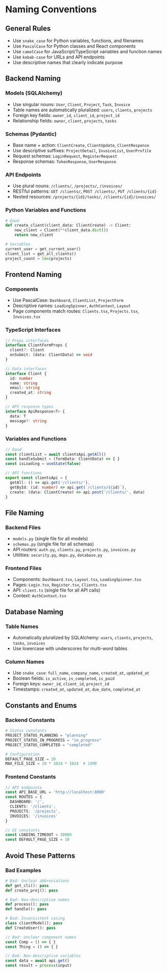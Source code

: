 # Naming Conventions

## General Rules
- Use `snake_case` for Python variables, functions, and filenames
- Use `PascalCase` for Python classes and React components
- Use `camelCase` for JavaScript/TypeScript variables and function names
- Use `kebab-case` for URLs and API endpoints
- Use descriptive names that clearly indicate purpose

## Backend Naming

### Models (SQLAlchemy)
- Use singular nouns: `User`, `Client`, `Project`, `Task`, `Invoice`
- Table names are automatically pluralized: `users`, `clients`, `projects`
- Foreign key fields: `owner_id`, `client_id`, `project_id`
- Relationship fields: `owner`, `client`, `projects`, `tasks`

### Schemas (Pydantic)
- Base name + action: `ClientCreate`, `ClientUpdate`, `ClientResponse`
- Use descriptive suffixes: `ProjectDetail`, `InvoiceList`, `UserProfile`
- Request schemas: `LoginRequest`, `RegisterRequest`
- Response schemas: `TokenResponse`, `UserResponse`

### API Endpoints
- Use plural nouns: `/clients/`, `/projects/`, `/invoices/`
- RESTful patterns: `GET /clients/`, `POST /clients/`, `PUT /clients/{id}`
- Nested resources: `/projects/{id}/tasks/`, `/clients/{id}/invoices/`

### Python Variables and Functions
```python
# Good
def create_client(client_data: ClientCreate) -> Client:
    new_client = Client(**client_data.dict())
    return new_client

# Variables
current_user = get_current_user()
client_list = get_all_clients()
project_count = len(projects)
```

## Frontend Naming

### Components
- Use PascalCase: `Dashboard`, `ClientList`, `ProjectForm`
- Descriptive names: `LoadingSpinner`, `AuthContext`, `Layout`
- Page components match routes: `Clients.tsx`, `Projects.tsx`, `Invoices.tsx`

### TypeScript Interfaces
```typescript
// Props interfaces
interface ClientFormProps {
  client?: Client
  onSubmit: (data: ClientData) => void
}

// Data interfaces
interface Client {
  id: number
  name: string
  email: string
  created_at: string
}

// API response types
interface ApiResponse<T> {
  data: T
  message?: string
}
```

### Variables and Functions
```typescript
// Good
const clientList = await clientsApi.getAll()
const handleSubmit = (formData: ClientData) => { }
const isLoading = useState(false)

// API functions
export const clientsApi = {
  getAll: () => api.get('/clients/'),
  getById: (id: number) => api.get(`/clients/${id}`),
  create: (data: ClientCreate) => api.post('/clients/', data)
}
```

## File Naming

### Backend Files
- `models.py` (single file for all models)
- `schemas.py` (single file for all schemas)
- API routers: `auth.py`, `clients.py`, `projects.py`, `invoices.py`
- Utilities: `security.py`, `deps.py`, `database.py`

### Frontend Files
- Components: `Dashboard.tsx`, `Layout.tsx`, `LoadingSpinner.tsx`
- Pages: `Login.tsx`, `Register.tsx`, `Clients.tsx`
- API: `client.ts` (single file for all API calls)
- Context: `AuthContext.tsx`

## Database Naming

### Table Names
- Automatically pluralized by SQLAlchemy: `users`, `clients`, `projects`, `tasks`, `invoices`
- Use lowercase with underscores for multi-word tables

### Column Names
- Use `snake_case`: `full_name`, `company_name`, `created_at`, `updated_at`
- Boolean fields: `is_active`, `is_completed`, `is_paid`
- Foreign keys: `owner_id`, `client_id`, `project_id`
- Timestamps: `created_at`, `updated_at`, `due_date`, `completed_at`

## Constants and Enums

### Backend Constants
```python
# Status constants
PROJECT_STATUS_PLANNING = "planning"
PROJECT_STATUS_IN_PROGRESS = "in_progress"
PROJECT_STATUS_COMPLETED = "completed"

# Configuration
DEFAULT_PAGE_SIZE = 20
MAX_FILE_SIZE = 10 * 1024 * 1024  # 10MB
```

### Frontend Constants
```typescript
// API endpoints
const API_BASE_URL = 'http://localhost:8000'
const ROUTES = {
  DASHBOARD: '/',
  CLIENTS: '/clients',
  PROJECTS: '/projects',
  INVOICES: '/invoices'
}

// UI constants
const LOADING_TIMEOUT = 30000
const DEFAULT_PAGE_SIZE = 10
```

## Avoid These Patterns

### Bad Examples
```python
# Bad: Unclear abbreviations
def get_cli(): pass
def create_proj(): pass

# Bad: Non-descriptive names
def process(): pass
def handle(): pass

# Bad: Inconsistent casing
class clientModel(): pass
def CreateUser(): pass
```

```typescript
// Bad: Unclear component names
const Comp = () => { }
const Thing = () => { }

// Bad: Non-descriptive variables
const data = await api.get()
const result = process(input)
```